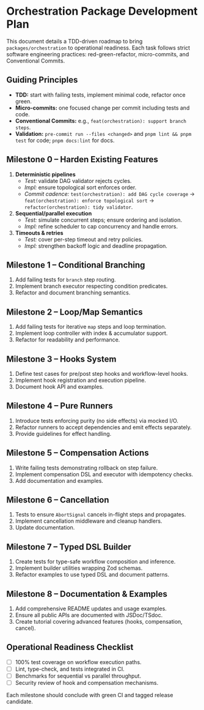 # Orchestration Package Development Plan

This document details a TDD-driven roadmap to bring `packages/orchestration` to operational readiness. Each task follows strict software engineering practices: red-green-refactor, micro-commits, and Conventional Commits.

## Guiding Principles

- **TDD:** start with failing tests, implement minimal code, refactor once green.
- **Micro-commits:** one focused change per commit including tests and code.
- **Conventional Commits:** e.g., `feat(orchestration): support branch steps`.
- **Validation:** `pre-commit run --files <changed>` and `pnpm lint && pnpm test` for code; `pnpm docs:lint` for docs.

## Milestone 0 – Harden Existing Features

1. **Deterministic pipelines**
   - _Test:_ validate DAG validator rejects cycles.
   - _Impl:_ ensure topological sort enforces order.
   - _Commit cadence:_ `test(orchestration): add DAG cycle coverage` → `feat(orchestration): enforce topological sort` → `refactor(orchestration): tidy validator`.
2. **Sequential/parallel execution**
   - _Test:_ simulate concurrent steps; ensure ordering and isolation.
   - _Impl:_ refine scheduler to cap concurrency and handle errors.
3. **Timeouts & retries**
   - _Test:_ cover per-step timeout and retry policies.
   - _Impl:_ strengthen backoff logic and deadline propagation.

## Milestone 1 – Conditional Branching

1. Add failing tests for `branch` step routing.
2. Implement branch executor respecting condition predicates.
3. Refactor and document branching semantics.

## Milestone 2 – Loop/Map Semantics

1. Add failing tests for iterative `map` steps and loop termination.
2. Implement loop controller with index & accumulator support.
3. Refactor for readability and performance.

## Milestone 3 – Hooks System

1. Define test cases for pre/post step hooks and workflow-level hooks.
2. Implement hook registration and execution pipeline.
3. Document hook API and examples.

## Milestone 4 – Pure Runners

1. Introduce tests enforcing purity (no side effects) via mocked I/O.
2. Refactor runners to accept dependencies and emit effects separately.
3. Provide guidelines for effect handling.

## Milestone 5 – Compensation Actions

1. Write failing tests demonstrating rollback on step failure.
2. Implement compensation DSL and executor with idempotency checks.
3. Add documentation and examples.

## Milestone 6 – Cancellation

1. Tests to ensure `AbortSignal` cancels in-flight steps and propagates.
2. Implement cancellation middleware and cleanup handlers.
3. Update documentation.

## Milestone 7 – Typed DSL Builder

1. Create tests for type-safe workflow composition and inference.
2. Implement builder utilities wrapping Zod schemas.
3. Refactor examples to use typed DSL and document patterns.

## Milestone 8 – Documentation & Examples

1. Add comprehensive README updates and usage examples.
2. Ensure all public APIs are documented with JSDoc/TSdoc.
3. Create tutorial covering advanced features (hooks, compensation, cancel).

## Operational Readiness Checklist

- [ ] 100% test coverage on workflow execution paths.
- [ ] Lint, type-check, and tests integrated in CI.
- [ ] Benchmarks for sequential vs parallel throughput.
- [ ] Security review of hook and compensation mechanisms.

Each milestone should conclude with green CI and tagged release candidate.
